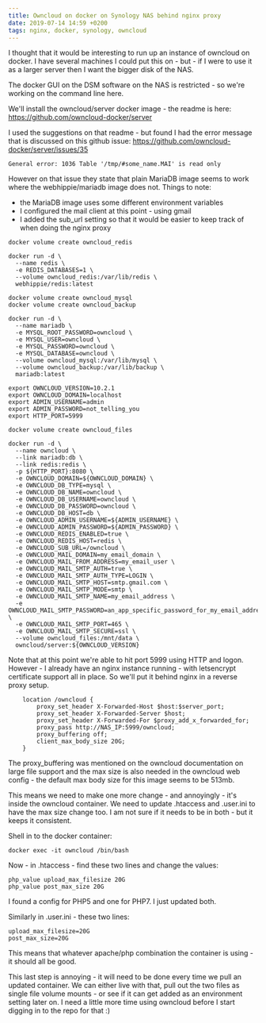 ```yaml
---
title: Owncloud on docker on Synology NAS behind nginx proxy
date: 2019-07-14 14:59 +0200
tags: nginx, docker, synology, owncloud
---
```


I thought that it would be interesting to run up an instance of owncloud on docker. I have several machines I could put this on - but - if I were to use it as a larger server then I want the bigger disk of the NAS.

The docker GUI on the DSM software on the NAS is restricted - so we're working on the command line here.

We'll install the owncloud/server docker image - the readme is here: https://github.com/owncloud-docker/server

I used the suggestions on that readme - but found I had the error message that is discussed on this github issue: https://github.com/owncloud-docker/server/issues/35

    General error: 1036 Table '/tmp/#some_name.MAI' is read only

However on that issue they state that plain MariaDB image seems to work where the webhippie/mariadb image does not. Things to note:

* the MariaDB image uses some different environment variables
* I configured the mail client at this point - using gmail
* I added the sub_url setting so that it would be easier to keep track of when doing the nginx proxy

```shell
docker volume create owncloud_redis

docker run -d \
  --name redis \
  -e REDIS_DATABASES=1 \
  --volume owncloud_redis:/var/lib/redis \
  webhippie/redis:latest

docker volume create owncloud_mysql
docker volume create owncloud_backup

docker run -d \
  --name mariadb \
  -e MYSQL_ROOT_PASSWORD=owncloud \
  -e MYSQL_USER=owncloud \
  -e MYSQL_PASSWORD=owncloud \
  -e MYSQL_DATABASE=owncloud \
  --volume owncloud_mysql:/var/lib/mysql \
  --volume owncloud_backup:/var/lib/backup \
  mariadb:latest

export OWNCLOUD_VERSION=10.2.1
export OWNCLOUD_DOMAIN=localhost
export ADMIN_USERNAME=admin
export ADMIN_PASSWORD=not_telling_you
export HTTP_PORT=5999

docker volume create owncloud_files

docker run -d \
  --name owncloud \
  --link mariadb:db \
  --link redis:redis \
  -p ${HTTP_PORT}:8080 \
  -e OWNCLOUD_DOMAIN=${OWNCLOUD_DOMAIN} \
  -e OWNCLOUD_DB_TYPE=mysql \
  -e OWNCLOUD_DB_NAME=owncloud \
  -e OWNCLOUD_DB_USERNAME=owncloud \
  -e OWNCLOUD_DB_PASSWORD=owncloud \
  -e OWNCLOUD_DB_HOST=db \
  -e OWNCLOUD_ADMIN_USERNAME=${ADMIN_USERNAME} \
  -e OWNCLOUD_ADMIN_PASSWORD=${ADMIN_PASSWORD} \
  -e OWNCLOUD_REDIS_ENABLED=true \
  -e OWNCLOUD_REDIS_HOST=redis \
  -e OWNCLOUD_SUB_URL=/owncloud \
  -e OWNCLOUD_MAIL_DOMAIN=my_email_domain \
  -e OWNCLOUD_MAIL_FROM_ADDRESS=my_email_user \
  -e OWNCLOUD_MAIL_SMTP_AUTH=true \
  -e OWNCLOUD_MAIL_SMTP_AUTH_TYPE=LOGIN \
  -e OWNCLOUD_MAIL_SMTP_HOST=smtp.gmail.com \
  -e OWNCLOUD_MAIL_SMTP_MODE=smtp \
  -e OWNCLOUD_MAIL_SMTP_NAME=my_email_address \
  -e OWNCLOUD_MAIL_SMTP_PASSWORD=an_app_specific_password_for_my_email_address \
  -e OWNCLOUD_MAIL_SMTP_PORT=465 \
  -e OWNCLOUD_MAIL_SMTP_SECURE=ssl \
  --volume owncloud_files:/mnt/data \
  owncloud/server:${OWNCLOUD_VERSION}
```

Note that at this point we're able to hit port 5999 using HTTP and logon. However - I already have an nginx instance running - with letsencrypt certificate support all in place. So we'll put it behind nginx in a reverse proxy setup.

```
    location /owncloud {
        proxy_set_header X-Forwarded-Host $host:$server_port;
        proxy_set_header X-Forwarded-Server $host;
        proxy_set_header X-Forwarded-For $proxy_add_x_forwarded_for;
        proxy_pass http://NAS_IP:5999/owncloud;
        proxy_buffering off;
        client_max_body_size 20G;
    }
```

The proxy_buffering was mentioned on the owncloud documentation on large file support and the max size is also needed in the owncloud web config - the default max body size for this image seems to be 513mb.

This means we need to make one more change - and annoyingly - it's inside the owncloud container. We need to update .htaccess and .user.ini to have the max size change too. I am not sure if it needs to be in both - but it keeps it consistent.

Shell in to the docker container:

    docker exec -it owncloud /bin/bash

Now - in .htaccess - find these two lines and change the values:

    php_value upload_max_filesize 20G
    php_value post_max_size 20G

I found a config for PHP5 and one for PHP7. I just updated both.

Similarly in .user.ini - these two lines:

    upload_max_filesize=20G
    post_max_size=20G

This means that whatever apache/php combination the container is using - it should all be good.

This last step is annoying - it will need to be done every time we pull an updated container. We can either live with that, pull out the two files as single file volume mounts - or see if it can get added as an environment setting later on. I need a little more time using owncloud before I start digging in to the repo for that :)

